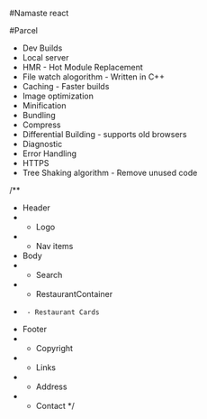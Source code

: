 #Namaste react

#Parcel
- Dev Builds
- Local server
- HMR - Hot Module Replacement
- File watch alogorithm - Written in C++
- Caching - Faster builds
- Image optimization
- Minification
- Bundling
- Compress
- Differential Building - supports old browsers
- Diagnostic
- Error Handling
- HTTPS
- Tree Shaking algorithm - Remove unused code


/**
 * Header
 *  - Logo
 *  - Nav items
 * Body
 *  - Search
 *  - RestaurantContainer
 *      - Restaurant Cards
 * Footer
 *  - Copyright
 *  - Links
 *  - Address
 *  - Contact
 */